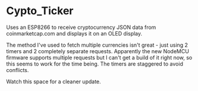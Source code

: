 # Cypto_Ticker
Uses an ESP8266 to receive cryptocurrency JSON data from coinmarketcap.com and displays it on an OLED display.

The method I've used to fetch multiple currencies isn't great - just using 2 timers and 2 completely separate requests.
Apparently the new NodeMCU firmware supports multiple requests but I can't get a build of it right now, so this seems to work for the time being. The timers are staggered to avoid conflicts.

Watch this space for a cleaner update.
